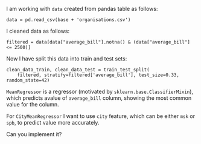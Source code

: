 I am working with `data` created from pandas table as follows:

```
data = pd.read_csv(base + 'organisations.csv')
```

I cleaned data as follows:

```
filtered = data[data["average_bill"].notna() & (data["average_bill"] <= 2500)]
```

Now I have split this data into train and test sets:

```
clean_data_train, clean_data_test = train_test_split(
    filtered, stratify=filtered['average_bill'], test_size=0.33, random_state=42)
```

`MeanRegressor` is a regressor (motivated by `sklearn.base.ClassifierMixin`), which predicts avalue of `average_bill` column, showing the most common value for the column.

For `CityMeanRegressor` I want to use `city` feature, which can be either `msk` or `spb`, to predict value more accurately.

Can you implement it?
